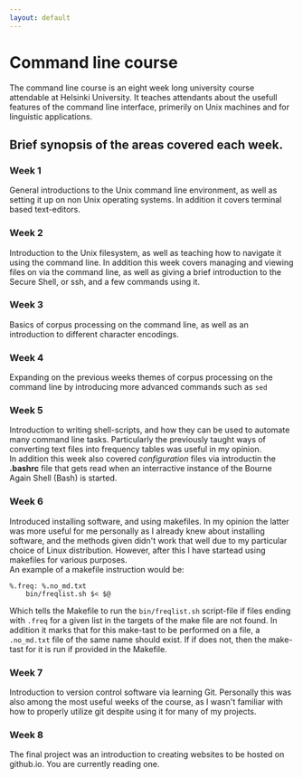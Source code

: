 ```yaml
---
layout: default
---
```


# Command line course

The command line course is an eight week long university course attendable at Helsinki University. It teaches attendants about the usefull features of the command line interface, primerily on Unix machines and for linguistic applications.  

## Brief synopsis of the areas covered each week.

### Week 1

General introductions to the Unix command line environment, as well as setting it up on non Unix operating systems. In addition it covers terminal based text-editors.

### Week 2

Introduction to the Unix filesystem, as well as teaching how to navigate it using the command line. In addition this week covers managing and viewing files on via the command line, as well as giving a brief introduction to the Secure Shell, or ssh, and a few commands using it.

### Week 3

Basics of corpus processing on the command line, as well as an introduction to different character encodings.

### Week 4

Expanding on the previous weeks themes of corpus processing on the command line by introducing more advanced commands such as `sed`

### Week 5

Introduction to writing shell-scripts, and how they can be used to automate many command line tasks. Particularly the previously taught ways of converting text files into frequency tables was useful in my opinion.  
In addition this week also covered *configuration* files via introductin the **.bashrc** file that gets read when an interractive instance of the Bourne Again Shell (Bash) is started.

### Week 6

Introduced installing software, and using makefiles. In my opinion the latter was more useful for me personally as I already knew about installing software, and the methods given didn't work that well due to my particular choice of Linux distribution. However, after this I have startead using makefiles for various purposes.  
An example of a makefile instruction would be:
```make
%.freq: %.no_md.txt
	bin/freqlist.sh $< $@
```
Which tells the Makefile to run the `bin/freqlist.sh` script-file if files ending with `.freq` for a given list in the targets of the make file are not found. In addition it marks that for this make-tast to be performed on a file, a `.no_md.txt` file of the same name should exist. If if does not, then the make-tast for it is run if provided in the Makefile.

### Week 7

Introduction to version control software via learning Git. Personally this was also among the most useful weeks of the course, as I wasn't familiar with how to properly utilize git despite using it for many of my projects.

### Week 8

The final project was an introduction to creating websites to be hosted on github.io. You are currently reading one.

